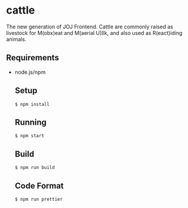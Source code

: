 # cattle

The new generation of JOJ Frontend. Cattle are commonly raised as livestock for M(obx)eat and M(aerial U)Ilk, and also used as R(eact)iding animals.

## Requirements

* node.js/npm

  ## Setup

  ```
  $ npm install
  ```

  ## Running

  ```
  $ npm start
  ```

  ## Build

  ```
  $ npm run build
  ```

  ## Code Format

  ```
  $ npm run prettier
  ```

  

  